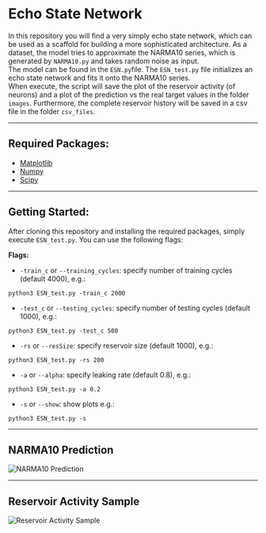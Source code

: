 # Echo State Network
In this repository you will find a very simply echo state network, which can
be used as a scaffold for building a more sophisticated architecture. As a
dataset, the model tries to approximate the NARMA10 series, which is generated
by ```NARMA10.py``` and takes random noise as input.  
The model can be found in the ```ESN.py```file.  The ```ESN_test.py``` file
initializes an echo state network and fits it onto the NARMA10 series.  
When execute, the script will save the plot of the reservoir activity (of
neurons) and a plot of the prediction vs the real target values in the folder
```images```. Furthermore, the complete reservoir history will be saved in a
csv file in the folder ```csv_files```.

---

## Required Packages:
- [Matplotlib](https://matplotlib.org/)
- [Numpy](http://www.numpy.org/)
- [Scipy](https://www.scipy.org/)  

---

## Getting Started:
After cloning this repository and installing the required packages, simply
execute ```ESN_test.py```. You can use the following flags:

**Flags:**
- `-train_c` or `--training_cycles`: specify number of training cycles (default 4000), e.g.:
```
python3 ESN_test.py -train_c 2000
```

- `-test_c` or `--testing_cycles`: specify number of testing cycles (default 1000), e.g.:
```
python3 ESN_test.py -test_c 500
```

- `-rs` or `--resSize`: specify reservoir size (default 1000), e.g.:
```
python3 ESN_test.py -rs 200
```

- `-a` or `--alpha`: specify leaking rate (default 0.8), e.g.:
```
python3 ESN_test.py -a 0.2
```

- `-s` or `--show`: show plots e.g.:
```
python3 ESN_test.py -s
```

---

## NARMA10 Prediction
![NARMA10 Prediction](https://github.com/MistySheep/Echo_State_Network/blob/master/images/prediction.png)

---

## Reservoir Activity Sample
![Reservoir Activity Sample](https://github.com/MistySheep/Echo_State_Network/blob/master/images/reservoir_act.png)
